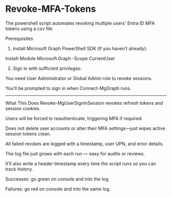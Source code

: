 # Revoke-MFA-Tokens
The powershell script automates revoking multiple users' Entra ID MFA tokens using a csv file

Prerequisites
1.  Install Microsoft Graph PowerShell SDK (if you haven’t already):

Install-Module Microsoft.Graph -Scope CurrentUser

2.  Sign in with sufficient privileges:

You need User Administrator or Global Admin role to revoke sessions.

You’ll be prompted to sign in when Connect-MgGraph runs.

-------------------------------------------------
What This Does
Revoke-MgUserSignInSession revokes refresh tokens and session cookies.

Users will be forced to reauthenticate, triggering MFA if required.

Does not delete user accounts or alter their MFA settings—just wipes active session tokens clean.

All failed revokes are logged with a timestamp, user UPN, and error details.

The log file just grows with each run — easy for audits or reviews.

It’ll also write a header timestamp every time the script runs so you can track history.

Successes: go green on console and into the log.

Failures: go red on console and into the same log.
